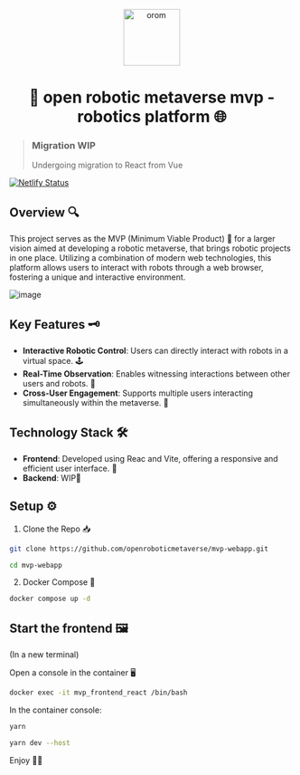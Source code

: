 <p align="center">
  <a href="https://www.openroboticmetaverse.org">
    <img alt="orom" src="https://raw.githubusercontent.com/openroboverse/knowledge-base/main/docs/assets/icon.png" width="100" />
  </a>
</p>
<h1 align="center">
  🤖 open robotic metaverse mvp - robotics platform 🌐
</h1>

> ### Migration WIP
>
> Undergoing migration to React from Vue

[![Netlify Status](https://api.netlify.com/api/v1/badges/a5a71d78-589b-47d6-85e7-8293bb8a7fdd/deploy-status)](https://app.netlify.com/sites/orom-mvp/deploys)

## Overview 🔍

This project serves as the MVP (Minimum Viable Product) 🚀 for a larger vision aimed at developing a robotic metaverse, that brings robotic projects in one place. Utilizing a combination of modern web technologies, this platform allows users to interact with robots through a web browser, fostering a unique and interactive environment.

![image](https://github.com/user-attachments/assets/b0002372-f65a-4d02-8b5a-93d587aae90f)



## Key Features 🗝️

- **Interactive Robotic Control**: Users can directly interact with robots in a virtual space. 🕹️
- **Real-Time Observation**: Enables witnessing interactions between other users and robots. 👀
- **Cross-User Engagement**: Supports multiple users interacting simultaneously within the metaverse. 👥

## Technology Stack 🛠️

- **Frontend**: Developed using Reac and Vite, offering a responsive and efficient user interface. 🌟
- **Backend**: WIP💪

## Setup ⚙️

1. Clone the Repo 📥

```bash
git clone https://github.com/openroboticmetaverse/mvp-webapp.git

```

```bash
cd mvp-webapp
```

2. Docker Compose 🐳

```bash
docker compose up -d
```

## Start the frontend 🖼️

(In a new terminal)

Open a console in the container 🖥️

```bash
docker exec -it mvp_frontend_react /bin/bash
```

In the container console:

```bash
yarn
```

```bash
yarn dev --host
```

Enjoy 🎉🥳

